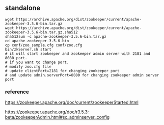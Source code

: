 

## standalone

```shell script
wget https://archive.apache.org/dist/zookeeper/current/apache-zookeeper-3.5.6-bin.tar.gz
wget https://archive.apache.org/dist/zookeeper/current/apache-zookeeper-3.5.6-bin.tar.gz.sha512
sha512sum -c apache-zookeeper-3.5.6-bin.tar.gz
cd apache-zookeeper-3.5.6-bin
cp conf/zoo_sample.cfg conf/zoo.cfg
bin/zkServer.sh start
# it will start zookeeper and zookeeper admin server with 2181 and 8080 port.
# if you want to change port.
# modify zoo.cfg file
# update clientPort=2181 for changing zookeeper port
# and update admin.serverPort=8080 for changing zookeeper admin server port
```

### reference

https://zookeeper.apache.org/doc/current/zookeeperStarted.html

https://zookeeper.apache.org/doc/r3.5.3-beta/zookeeperAdmin.html#sc_adminserver_config
